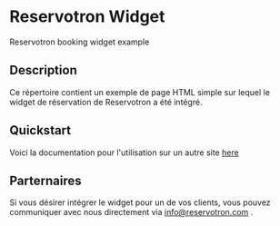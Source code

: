 Reservotron Widget  
===========

Reservotron booking widget example

Description
-----------

Ce répertoire contient un exemple de page HTML simple sur lequel le widget de réservation de Reservotron a été intégré.

Quickstart
----------

Voici la documentation pour l'utilisation sur un autre site [here](https://reservotron.gitbooks.io/reservotron/content/ajoutez_reservotron_sur_votre_site.html)

Parternaires
--------------------------------

Si vous désirer intégrer le widget pour un de vos clients, vous pouvez communiquer avec nous directement via info@reservotron.com .
